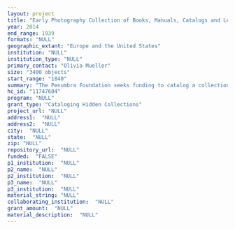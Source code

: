 ```yaml
--- 
layout: project 
title: "Early Photography Collection of Books, Manuals, Catalogs and Lenses"
year: 2014
end_range: 1939
formats: "NULL"
geographic_extant: "Europe and the United States"
institution: "NULL"
institution_type: "NULL"
primary_contact: "Olivia Mueller"
size: "3400 objects"
start_range: "1840"
summary: "The Penumbra Foundation seeks funding to catalog a collection of early photographic books, manuals, catalogs, and lenses. The collection consists of 1,400 books and manuals on photography, including descriptions of rare photographic processes and camera and lens catalogs. The collection also includes 2,000 early camera lenses. Anticipated project timeline is two years. Currently, the items housed in no particular order with physical browsing as the only way of searching the collection. Activities include organizing the collection, cataloging items in WorldCat, and opening a library for members and researchers by appointment. This will pave the way for the items to be digitized and placed online for a larger audience."
hc_id: "11747604"
program: "NULL"
grant_type: "Cataloging Hidden Collections"
project_url: "NULL"
address1:  "NULL"
address2:  "NULL"
city:  "NULL"
state:  "NULL"
zip: "NULL"
repository_url:  "NULL"
funded:  "FALSE"
p1_institution:  "NULL"
p2_name:  "NULL"
p2_institution:  "NULL"
p3_name:  "NULL"
p3_institution:  "NULL"
material_string: "NULL"
collaborating_institution:  "NULL"
grant_amount:  "NULL"
material_description:  "NULL"
---
```

